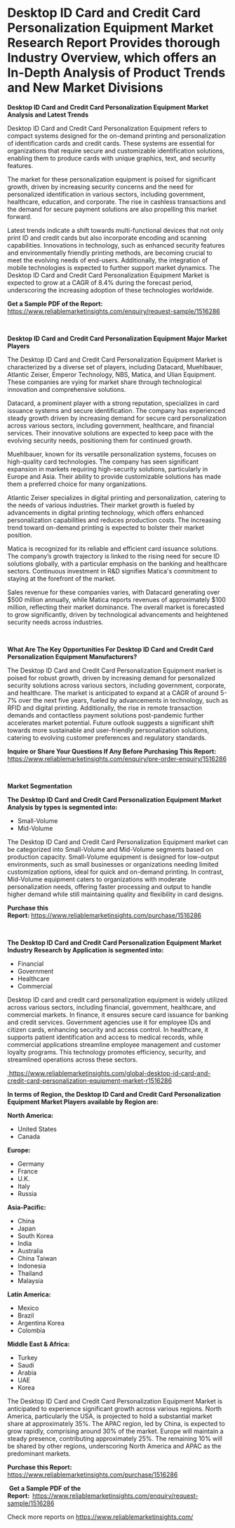 <p><h1>Desktop ID Card and Credit Card Personalization Equipment Market Research Report Provides thorough Industry Overview, which offers an In-Depth Analysis of Product Trends and New Market Divisions</h1></p><p><strong>Desktop ID Card and Credit Card Personalization Equipment Market Analysis and Latest Trends</strong></p>
<p><p>Desktop ID Card and Credit Card Personalization Equipment refers to compact systems designed for the on-demand printing and personalization of identification cards and credit cards. These systems are essential for organizations that require secure and customizable identification solutions, enabling them to produce cards with unique graphics, text, and security features.</p><p>The market for these personalization equipment is poised for significant growth, driven by increasing security concerns and the need for personalized identification in various sectors, including government, healthcare, education, and corporate. The rise in cashless transactions and the demand for secure payment solutions are also propelling this market forward.</p><p>Latest trends indicate a shift towards multi-functional devices that not only print ID and credit cards but also incorporate encoding and scanning capabilities. Innovations in technology, such as enhanced security features and environmentally friendly printing methods, are becoming crucial to meet the evolving needs of end-users. Additionally, the integration of mobile technologies is expected to further support market dynamics. The Desktop ID Card and Credit Card Personalization Equipment Market is expected to grow at a CAGR of 8.4% during the forecast period, underscoring the increasing adoption of these technologies worldwide.</p></p>
<p><strong>Get a Sample PDF of the Report:&nbsp;</strong> <a href="https://www.reliablemarketinsights.com/enquiry/request-sample/1516286?utm_campaign=3040&utm_medium=2&utm_source=Github&utm_content=ia&utm_term=30032025&utm_id=desktop-id-card-and-credit-card-personalization-equipment">https://www.reliablemarketinsights.com/enquiry/request-sample/1516286</a></p>
<p>&nbsp;</p>
<p><strong>Desktop ID Card and Credit Card Personalization Equipment Major Market Players</strong></p>
<p><p>The Desktop ID Card and Credit Card Personalization Equipment Market is characterized by a diverse set of players, including Datacard, Muehlbauer, Atlantic Zeiser, Emperor Technology, NBS, Matica, and Ulian Equipment. These companies are vying for market share through technological innovation and comprehensive solutions.</p><p>Datacard, a prominent player with a strong reputation, specializes in card issuance systems and secure identification. The company has experienced steady growth driven by increasing demand for secure card personalization across various sectors, including government, healthcare, and financial services. Their innovative solutions are expected to keep pace with the evolving security needs, positioning them for continued growth.</p><p>Muehlbauer, known for its versatile personalization systems, focuses on high-quality card technologies. The company has seen significant expansion in markets requiring high-security solutions, particularly in Europe and Asia. Their ability to provide customizable solutions has made them a preferred choice for many organizations.</p><p>Atlantic Zeiser specializes in digital printing and personalization, catering to the needs of various industries. Their market growth is fueled by advancements in digital printing technology, which offers enhanced personalization capabilities and reduces production costs. The increasing trend toward on-demand printing is expected to bolster their market position.</p><p>Matica is recognized for its reliable and efficient card issuance solutions. The company’s growth trajectory is linked to the rising need for secure ID solutions globally, with a particular emphasis on the banking and healthcare sectors. Continuous investment in R&D signifies Matica's commitment to staying at the forefront of the market.</p><p>Sales revenue for these companies varies, with Datacard generating over $500 million annually, while Matica reports revenues of approximately $100 million, reflecting their market dominance. The overall market is forecasted to grow significantly, driven by technological advancements and heightened security needs across industries.</p></p>
<p>&nbsp;</p>
<p><strong>What Are The Key Opportunities For Desktop ID Card and Credit Card Personalization Equipment Manufacturers?</strong></p>
<p><p>The Desktop ID Card and Credit Card Personalization Equipment market is poised for robust growth, driven by increasing demand for personalized security solutions across various sectors, including government, corporate, and healthcare. The market is anticipated to expand at a CAGR of around 5-7% over the next five years, fueled by advancements in technology, such as RFID and digital printing. Additionally, the rise in remote transaction demands and contactless payment solutions post-pandemic further accelerates market potential. Future outlook suggests a significant shift towards more sustainable and user-friendly personalization solutions, catering to evolving customer preferences and regulatory standards.</p></p>
<p><strong>Inquire or Share Your Questions If Any Before Purchasing This Report:</strong> <a href="https://www.reliablemarketinsights.com/enquiry/pre-order-enquiry/1516286?utm_campaign=3040&utm_medium=2&utm_source=Github&utm_content=ia&utm_term=30032025&utm_id=desktop-id-card-and-credit-card-personalization-equipment">https://www.reliablemarketinsights.com/enquiry/pre-order-enquiry/1516286</a></p>
<p>&nbsp;</p>
<p><strong>Market Segmentation</strong></p>
<p><strong>The Desktop ID Card and Credit Card Personalization Equipment Market Analysis by types is segmented into:</strong></p>
<p><ul><li>Small-Volume</li><li>Mid-Volume</li></ul></p>
<p><p>The Desktop ID Card and Credit Card Personalization Equipment market can be categorized into Small-Volume and Mid-Volume segments based on production capacity. Small-Volume equipment is designed for low-output environments, such as small businesses or organizations needing limited customization options, ideal for quick and on-demand printing. In contrast, Mid-Volume equipment caters to organizations with moderate personalization needs, offering faster processing and output to handle higher demand while still maintaining quality and flexibility in card designs.</p></p>
<p><strong>Purchase this Report:&nbsp;</strong><a href="https://www.reliablemarketinsights.com/purchase/1516286?utm_campaign=3040&utm_medium=2&utm_source=Github&utm_content=ia&utm_term=30032025&utm_id=desktop-id-card-and-credit-card-personalization-equipment">https://www.reliablemarketinsights.com/purchase/1516286</a></p>
<p>&nbsp;</p>
<p><strong>The Desktop ID Card and Credit Card Personalization Equipment Market Industry Research by Application is segmented into:</strong></p>
<p><ul><li>Financial</li><li>Government</li><li>Healthcare</li><li>Commercial</li></ul></p>
<p><p>Desktop ID card and credit card personalization equipment is widely utilized across various sectors, including financial, government, healthcare, and commercial markets. In finance, it ensures secure card issuance for banking and credit services. Government agencies use it for employee IDs and citizen cards, enhancing security and access control. In healthcare, it supports patient identification and access to medical records, while commercial applications streamline employee management and customer loyalty programs. This technology promotes efficiency, security, and streamlined operations across these sectors.</p></p>
<p><a href="https://www.reliablemarketinsights.com/global-desktop-id-card-and-credit-card-personalization-equipment-market-r1516286?utm_campaign=3040&utm_medium=2&utm_source=Github&utm_content=ia&utm_term=30032025&utm_id=desktop-id-card-and-credit-card-personalization-equipment">&nbsp;https://www.reliablemarketinsights.com/global-desktop-id-card-and-credit-card-personalization-equipment-market-r1516286</a></p>
<p><strong>In terms of Region, the Desktop ID Card and Credit Card Personalization Equipment Market Players available by Region are:</strong></p>
<p>
    <p> <strong> North America: </strong>
        <ul>
            <li>United States</li>
            <li>Canada</li>
        </ul>
        </p> 
    <p> <strong> Europe: </strong>
        <ul>
            <li>Germany</li>
            <li>France</li>
            <li>U.K.</li>
            <li>Italy</li>
            <li>Russia</li>
        </ul>
        </p> 
    <p> <strong> Asia-Pacific: </strong>
        <ul>
            <li>China</li>
            <li>Japan</li>
            <li>South Korea</li>
            <li>India</li>
            <li>Australia</li>
            <li>China Taiwan</li>
            <li>Indonesia</li>
            <li>Thailand</li>
            <li>Malaysia</li>
        </ul>
        </p> 
    <p> <strong> Latin America: </strong>
        <ul>
            <li>Mexico</li>
            <li>Brazil</li>
            <li>Argentina Korea</li>
            <li>Colombia</li>
        </ul>
        </p> 
    <p> <strong> Middle East & Africa: </strong>
        <ul>
            <li>Turkey</li>
            <li>Saudi</li>
            <li>Arabia</li>
            <li>UAE</li>
            <li>Korea</li>
        </ul>
    </p>
    </p>
<p><p>The Desktop ID Card and Credit Card Personalization Equipment Market is anticipated to experience significant growth across various regions. North America, particularly the USA, is projected to hold a substantial market share at approximately 35%. The APAC region, led by China, is expected to grow rapidly, comprising around 30% of the market. Europe will maintain a steady presence, contributing approximately 25%. The remaining 10% will be shared by other regions, underscoring North America and APAC as the predominant markets.</p></p>
<p><strong>Purchase this Report: </strong><a href="https://www.reliablemarketinsights.com/purchase/1516286?utm_campaign=3040&utm_medium=2&utm_source=Github&utm_content=ia&utm_term=30032025&utm_id=desktop-id-card-and-credit-card-personalization-equipment">https://www.reliablemarketinsights.com/purchase/1516286</a></p>
<p>&nbsp;<strong>Get a Sample PDF of the Report:&nbsp;&nbsp;</strong><a href="https://www.reliablemarketinsights.com/enquiry/request-sample/1516286?utm_campaign=3040&utm_medium=2&utm_source=Github&utm_content=ia&utm_term=30032025&utm_id=desktop-id-card-and-credit-card-personalization-equipment">https://www.reliablemarketinsights.com/enquiry/request-sample/1516286</a></p>
<p><strong></strong></p>
<p>Check more reports on <a href="https://www.reliablemarketinsights.com/?utm_campaign=3040&utm_medium=2&utm_source=Github&utm_content=ia&utm_term=30032025&utm_id=desktop-id-card-and-credit-card-personalization-equipment">https://www.reliablemarketinsights.com/</a></p>